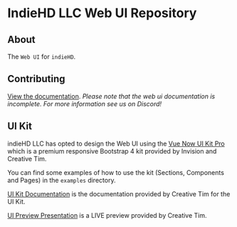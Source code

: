 # IndieHD LLC Web UI Repository

## About

The `Web UI` for `indieHD`.

## Contributing
[View the documentation](http://docs.indiehd.com).
*Please note that the web ui documentation is incomplete. For more information see us on Discord!*

## UI Kit
indieHD LLC has opted to design the Web UI using the 
[Vue Now UI Kit Pro](http://demos.creative-tim.com/vue-now-ui-kit-pro) which is a premium responsive Bootstrap 4 kit 
provided by Invision and Creative Tim.

You can find some examples of how to use the kit (Sections, Components and Pages) in the `examples` directory.

[UI Kit Documentation](https://demos.creative-tim.com/vue-now-ui-kit-pro/documentation/) is the documentation provided
by Creative Tim for the UI Kit.

[UI Preview Presentation](https://demos.creative-tim.com/vue-now-ui-kit-pro/#/presentation) is a LIVE preview provided
by Creative Tim.